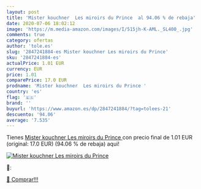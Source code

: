 ```yaml
---
layout: post
title: 'Mister kouchner  Les miroirs du Prince  al 94.06 % de rebaja'
date: 2020-07-06 18:02:12
image: 'https://m.media-amazon.com/images/I/515jh-K-AML._SL400_.jpg'
comments: true
category: ofertas
author: 'tole.es'
slug: '2847241884-es Mister kouchner Les miroirs du Prince'
sku: '2847241884-es'
actualPrice: 1.01 EUR
currency: EUR
price: 1.01
comparePrice: 17.0 EUR
prodname: 'Mister kouchner  Les miroirs du Prince '
country: 'es'
flag: '🇪🇸'
brand: ''
buyurl: 'https://www.amazon.es/dp/2847241884/?tag=tolees-21'
descuento: '94.06'
average: '7.535'
---
```


Tienes [Mister kouchner  Les miroirs du Prince ](https://www.amazon.es/dp/2847241884/?tag=tolees-21) con precio final de  1.01 EUR (original: 17.0 EUR) (94.06 %  de rebaja) aqui!

[![Mister kouchner  Les miroirs du Prince ](https://m.media-amazon.com/images/I/515jh-K-AML._SL400_.jpg)](https://www.amazon.es/dp/2847241884/?tag=tolees-21)

🔎:


[🛒 Comprar!!!](https://www.amazon.es/dp/2847241884/?tag=tolees-21)
